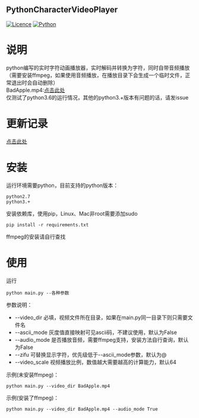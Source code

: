 ## PythonCharacterVideoPlayer

[![Licence](https://img.shields.io/badge/licence-MIT-blue.svg)](https://github.com/yp05327/PythonCharacterVideoPlayer/LICENSE) [![Python](https://img.shields.io/badge/python-2.7%2C3.+-blue.svg)](https://github.com/yp05327/PythonCharacterVideoPlayer#) 

# 说明
python编写的实时字符动画播放器，实时解码并转换为字符，同时自带音频播放（需要安装ffmpeg，如果使用音频播放，在播放目录下会生成一个临时文件，正常退出时会自动删除）  
BadApple.mp4:[点击此处](http://odxw2uear.bkt.clouddn.com/BadApple.mp4)  
仅测试了python3.6的运行情况，其他的python3.+版本有问题的话，请发issue

# 更新记录
[点击此处](https://github.com/yp05327/PythonCharacterVideoPlayer/blob/master/update.md)

# 安装
运行环境需要python，目前支持的python版本：

```
python2.7
python3.+
```

安装依赖库，使用pip，Linux、Mac非root需要添加sudo

```shell
pip install -r requirements.txt
```

ffmpeg的安装请自行查找

# 使用
运行

```shell
python main.py --各种参数
```

参数说明：
* --video_dir 必填，视频文件所在目录，如果在main.py同一目录下则只需要文件名
* --ascii_mode 灰度值直接映射可见ascii码，不建议使用，默认为False
* --audio_mode 是否播放音频，需要ffmpeg支持，安装方法自行查询，默认为False
* --zifu 可替换显示字符，优先级低于--ascii_mode参数，默认为@
* --video_scale 视频播放比例，数值越大需要越高的计算能力，默认64

示例(未安装ffmpeg)：
```shell
python main.py --video_dir BadApple.mp4
```

示例(安装了ffmpeg)：
```shell
python main.py --video_dir BadApple.mp4 --audio_mode True
```


